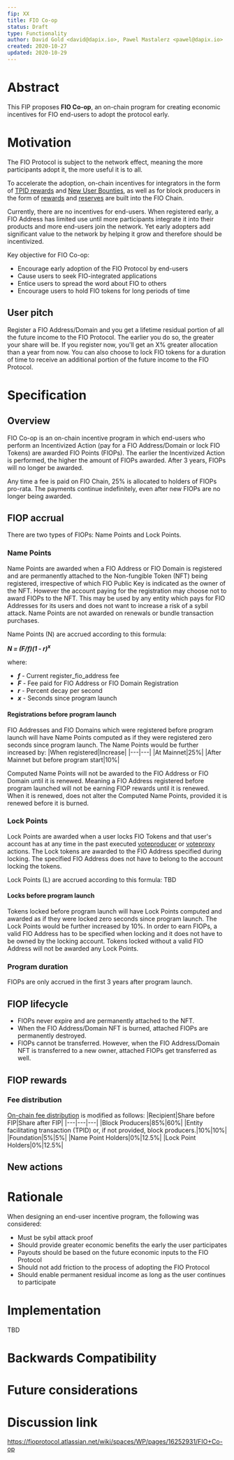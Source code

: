 ```yaml
---
fip: XX
title: FIO Co-op
status: Draft
type: Functionality
author: David Gold <david@dapix.io>, Pawel Mastalerz <pawel@dapix.io>
created: 2020-10-27
updated: 2020-10-29
---
```


# Abstract
This FIP proposes **FIO Co-op**, an on-chain program for creating economic incentives for FIO end-users to adopt the protocol early.

# Motivation
The FIO Protocol is subject to the network effect, meaning the more participants adopt it, the more useful it is to all.

To accelerate the adoption, on-chain incentives for integrators in the form of [TPID rewards](https://kb.fioprotocol.io/fio-chain/fees#fee-distribution) and [New User Bounties](https://kb.fioprotocol.io/fio-token/token-distribution#new-user-bounties), as well as for block producers in the form of [rewards](https://kb.fioprotocol.io/fio-token/token-distribution#new-user-bounties) and [reserves](https://kb.fioprotocol.io/fio-token/token-distribution#block-producer-reserves) are built into the FIO Chain.

Currently, there are no incentives for end-users. When registered early, a FIO Address has limited use until more participants integrate it into their products and more end-users join the network. Yet early adopters add significant value to the network by helping it grow and therefore should be incentivized.

Key objective for FIO Co-op:
* Encourage early adoption of the FIO Protocol by end-users
* Cause users to seek FIO-integrated applications
* Entice users to spread the word about FIO to others
* Encourage users to hold FIO tokens for long periods of time
## User pitch
Register a FIO Address/Domain and you get a lifetime residual portion of all the future income to the FIO Protocol. The earlier you do so, the greater your share will be. If you register now, you'll get an X% greater allocation than a year from now. You can also choose to lock FIO tokens for a duration of time to receive an additional portion of the future income to the FIO Protocol.

# Specification
## Overview
FIO Co-op is an on-chain incentive program in which end-users who perform an Incentivized Action (pay for a FIO Address/Domain or lock FIO Tokens) are awarded FIO Points (FIOPs). The earlier the Incentivized Action is performed, the higher the amount of FIOPs awarded. After 3 years, FIOPs will no longer be awarded.

Any time a fee is paid on FIO Chain, 25% is allocated to holders of FIOPs pro-rata. The payments continue indefinitely, even after new FIOPs are no longer being awarded.

## FIOP accrual
There are two types of FIOPs: Name Points and Lock Points.
### Name Points
Name Points are awarded when a FIO Address or FIO Domain is registered and are permanently attached to the Non-fungible Token (NFT) being registered, irrespective of which FIO Public Key is indicated as the owner of the NFT. However the account paying for the registration may choose not to award FIOPs to the NFT. This may be used by any entity which pays for FIO Addresses for its users and does not want to increase a risk of a sybil attack. Name Points are not awarded on renewals or bundle transaction purchases.

Name Points (N) are accrued according to this formula:

***N = (F/f)(1 - r)<sup>x</sup>***

where:
* ***f*** - Current register_fio_address fee
* ***F*** - Fee paid for FIO Address or FIO Domain Registration
* ***r*** - Percent decay per second
* ***x*** - Seconds since program launch

#### Registrations before program launch
FIO Addresses and FIO Domains which were registered before program launch will have Name Points computed as if they were registered zero seconds since program launch. The Name Points would be further increased by:
|When registered|Increase|
|---|---|
|At Mainnet|25%|
|After Mainnet but before program start|10%|

Computed Name Points will not be awarded to the FIO Address or FIO Domain until it is renewed. Meaning a FIO Address registered before program launched will not be earning FIOP rewards until it is renewed. When it is renewed, does not alter the Computed Name Points, provided it is renewed before it is burned.

### Lock Points
Lock Points are awarded when a user locks FIO Tokens and that user's account has at any time in the past executed [voteproducer](https://developers.fioprotocol.io/api/api-spec/reference/vote-producer/vote-producer-model) or [voteproxy](https://developers.fioprotocol.io/api/api-spec/reference/proxy-vote/proxy-vote-model) actions. The Lock tokens are awarded to the FIO Address specified during locking. The specified FIO Address does not have to belong to the account locking the tokens.

Lock Points (L) are accrued according to this formula: TBD

#### Locks before program launch
Tokens locked before program launch will have Lock Points computed and awarded as if they were locked zero seconds since program launch. The Lock Points would be further increased by 10%. In order to earn FIOPs, a valid FIO Address has to be specified when locking and it does not have to be owned by the locking account. Tokens locked without a valid FIO Address will not be awarded any Lock Points.

### Program duration
FIOPs are only accrued in the first 3 years after program launch.

## FIOP lifecycle
* FIOPs never expire and are permanently attached to the NFT.
* When the FIO Address/Domain NFT is burned, attached FIOPs are permanently destroyed.
* FIOPs cannot be transferred. However, when the FIO Address/Domain NFT is transferred to a new owner, attached FIOPs get transferred as well.

## FIOP rewards
### Fee distribution
[On-chain fee distribution](https://kb.fioprotocol.io/fio-chain/fees#fee-distribution) is modified as follows:
|Recipient|Share before FIP|Share after FIP|
|---|---|---|
|Block Producers|85%|60%|
|Entity facilitating transaction (TPID) or, if not provided, block producers.|10%|10%|
|Foundation|5%|5%|
|Name Point Holders|0%|12.5%|
|Lock Point Holders|0%|12.5%|

## New actions

# Rationale
When designing an end-user incentive program, the following was considered:
* Must be sybil attack proof
* Should provide greater economic benefits the early the user participates
* Payouts should be based on the future economic inputs to the FIO Protocol
* Should not add friction to the process of adopting the FIO Protocol
* Should enable permanent residual income as long as the user continues to participate

# Implementation
TBD

# Backwards Compatibility

# Future considerations

# Discussion link
https://fioprotocol.atlassian.net/wiki/spaces/WP/pages/16252931/FIO+Co-op
